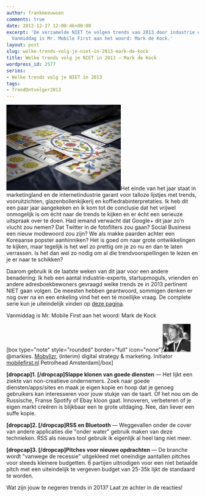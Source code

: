```yaml
---
author: frankmeeuwsen
comments: true
date: 2012-12-27 12:00:46+00:00
excerpt: 'De verzamelde NIET te volgen trends van 2013 door industrie experts en vooruitkijkers.
  Vanmiddag is Mr. Mobile First aan het woord: Mark de Kock.'
layout: post
slug: welke-trends-volg-je-niet-in-2013-mark-de-kock
title: Welke trends volg je NIET in 2013 – Mark de Kock
wordpress_id: 2577
series:
- Welke trends volg je NIET in 2013
tags:
- TrendOntvolger2013
---
```


![](../images/uploadimages/tarot-shutterstock_2120576-300x225.jpg)Het einde van het jaar staat in marketingland en de internetindustrie garant voor talloze lijstjes met trends, vooruitzichten, glazenbollenkijkerij en koffiedrabinterpretaties. Ik heb dit een paar jaar aangekeken en ik kom tot de conclusie dat het vrijwel onmogelijk is om écht naar de trends te kijken en er écht een serieuze uitspraak over te doen. Had iemand verwacht dat Google+ dit jaar zo’n vlucht zou nemen? Dat Twitter in de fotofilters zou gaan? Social Business een nieuw modewoord zou zijn? We als makke paarden achter een Koreaanse popster aanhinniken? Het is goed om naar grote ontwikkelingen te kijken, maar tegelijk is het wel zo prettig om je zo nu en dan te laten verrassen. Is het dan wel zo nodig om al die trendvoorspellingen te lezen en je er naar te schikken?





Daarom gebruik ik de laatste weken van dit jaar voor een andere benadering: Ik heb een aantal industrie-experts, startupmoguls, vrienden en andere adresboekbewoners gevraagd welke trends ze in 2013 pertinent NIET gaan volgen. De meesten hebben geantwoord, sommigen denken er nog over na en een enkeling vind het een té moeilijke vraag. De complete serie kun je uiteindelijk vinden op [deze pagina](http://incredibleadventure.nl/tag/trendontvolger2013/).





Vanmiddag is Mr. Mobile First aan het woord: Mark de Kock
<!-- more -->
[box type="note" style="rounded" border="full" icon="none"]![](../images/uploadimages/markdekock_tnw-e1356555916772.gif)@markies. 
[Mobylizr](http://www.mobylizr.com), (interim) digital strategy & marketing. 
Initiator [mobilefirst.nl](http://mobilefirst.nl)
Petrolhead
Amsterdam[/box]





**[dropcap]1. [/dropcap]Slappe klonen van goede diensten** — Het lijkt een ziekte van non-creatieve ondernemers. Zoek naar goede diensten/apps/sites en maak je eigen kopie en hoop dat je genoeg gebruikers kan interesseren voor jouw stukje van de taart. Of het nou om de Russische, Franse Spotify of Ebay kloon gaat. Innoveren, verbeteren of je eigen markt creëren is blijkbaar een te grote uitdaging. Nee, dan liever een suffe kopie. 





**[dropcap]2. [/dropcap]RSS en Bluetooth** — Weggevallen onder de cover van andere applicaties die "onder water" gebruik maken van deze technieken. RSS als nieuws tool gebruik ik eigenlijk al heel lang niet meer.





**[dropcap]3. [/dropcap]Pitches voor nieuwe opdrachten** — De branche wordt "vanwege de recessie" uitgekleed met oneindige aantallen pitches voor steeds kleinere budgetten. 6 partijen uitnodigen voor een niet betaalde pitch met een uiteindelijk te vergeven budget van 25-35k lijkt de standaard te worden. 





Wat zijn jouw te negeren trends in 2013? Laat ze achter in de reacties!



